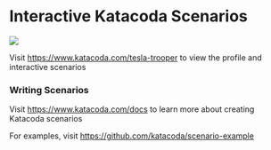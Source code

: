 # Interactive Katacoda Scenarios

[![](http://shields.katacoda.com/katacoda/tesla-trooper/count.svg)](https://www.katacoda.com/tesla-trooper "Get your profile on Katacoda.com")

Visit https://www.katacoda.com/tesla-trooper to view the profile and interactive scenarios

### Writing Scenarios
Visit https://www.katacoda.com/docs to learn more about creating Katacoda scenarios

For examples, visit https://github.com/katacoda/scenario-example
